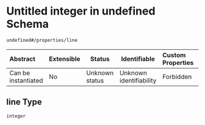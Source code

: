 # Untitled integer in undefined Schema

```txt
undefined#/properties/line
```




| Abstract            | Extensible | Status         | Identifiable            | Custom Properties | Additional Properties | Access Restrictions | Defined In                                                                               |
| :------------------ | ---------- | -------------- | ----------------------- | :---------------- | --------------------- | ------------------- | ---------------------------------------------------------------------------------------- |
| Can be instantiated | No         | Unknown status | Unknown identifiability | Forbidden         | Allowed               | none                | [test_result.schema.json\*](../../../out/test_result.schema.json "open original schema") |

## line Type

`integer`
